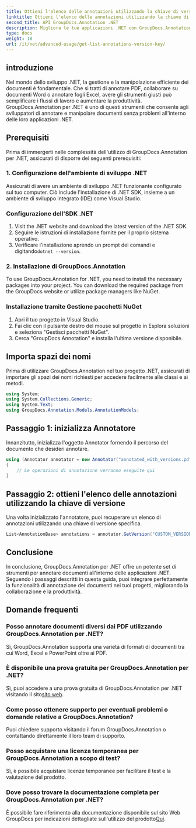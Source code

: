 ```yaml
---
title: Ottieni l'elenco delle annotazioni utilizzando la chiave di versione
linktitle: Ottieni l'elenco delle annotazioni utilizzando la chiave di versione
second_title: API GroupDocs.Annotation .NET
description: Migliora le tue applicazioni .NET con GroupDocs.Annotation per annotare facilmente i documenti. Segui la nostra guida passo passo per un'integrazione efficace.
type: docs
weight: 18
url: /it/net/advanced-usage/get-list-annotations-version-key/
---
```

## introduzione
Nel mondo dello sviluppo .NET, la gestione e la manipolazione efficiente dei documenti è fondamentale. Che si tratti di annotare PDF, collaborare su documenti Word o annotare fogli Excel, avere gli strumenti giusti può semplificare i flussi di lavoro e aumentare la produttività. GroupDocs.Annotation per .NET è uno di questi strumenti che consente agli sviluppatori di annotare e manipolare documenti senza problemi all'interno delle loro applicazioni .NET.
## Prerequisiti
Prima di immergerti nelle complessità dell'utilizzo di GroupDocs.Annotation per .NET, assicurati di disporre dei seguenti prerequisiti:
### 1. Configurazione dell'ambiente di sviluppo .NET
Assicurati di avere un ambiente di sviluppo .NET funzionante configurato sul tuo computer. Ciò include l'installazione di .NET SDK, insieme a un ambiente di sviluppo integrato (IDE) come Visual Studio.
### Configurazione dell'SDK .NET
1. Visit the .NET website and download the latest version of the .NET SDK.
2. Seguire le istruzioni di installazione fornite per il proprio sistema operativo.
3.  Verificare l'installazione aprendo un prompt dei comandi e digitando`dotnet --version`.
### 2. Installazione di GroupDocs.Annotation
To use GroupDocs.Annotation for .NET, you need to install the necessary packages into your project. You can download the required package from the GroupDocs website or utilize package managers like NuGet.
### Installazione tramite Gestione pacchetti NuGet
1. Apri il tuo progetto in Visual Studio.
2. Fai clic con il pulsante destro del mouse sul progetto in Esplora soluzioni e seleziona "Gestisci pacchetti NuGet".
3. Cerca "GroupDocs.Annotation" e installa l'ultima versione disponibile.

## Importa spazi dei nomi
Prima di utilizzare GroupDocs.Annotation nel tuo progetto .NET, assicurati di importare gli spazi dei nomi richiesti per accedere facilmente alle classi e ai metodi.
```csharp
using System;
using System.Collections.Generic;
using System.Text;
using GroupDocs.Annotation.Models.AnnotationModels;
```
## Passaggio 1: inizializza Annotatore
Innanzitutto, inizializza l'oggetto Annotator fornendo il percorso del documento che desideri annotare.
```csharp
using (Annotator annotator = new Annotator("annotated_with_versions.pdf"))
{
    // Le operazioni di annotazione verranno eseguite qui
}
```
## Passaggio 2: ottieni l'elenco delle annotazioni utilizzando la chiave di versione
Una volta inizializzato l'annotatore, puoi recuperare un elenco di annotazioni utilizzando una chiave di versione specifica.
```csharp
List<AnnotationBase> annotations = annotator.GetVersion("CUSTOM_VERSION");
```

## Conclusione
In conclusione, GroupDocs.Annotation per .NET offre un potente set di strumenti per annotare documenti all'interno delle applicazioni .NET. Seguendo i passaggi descritti in questa guida, puoi integrare perfettamente la funzionalità di annotazione dei documenti nei tuoi progetti, migliorando la collaborazione e la produttività.
## Domande frequenti
### Posso annotare documenti diversi dai PDF utilizzando GroupDocs.Annotation per .NET?
Sì, GroupDocs.Annotation supporta una varietà di formati di documenti tra cui Word, Excel e PowerPoint oltre ai PDF.
### È disponibile una prova gratuita per GroupDocs.Annotation per .NET?
 Sì, puoi accedere a una prova gratuita di GroupDocs.Annotation per .NET visitando il sito[sito web](https://releases.groupdocs.com/annotation/net/).
### Come posso ottenere supporto per eventuali problemi o domande relative a GroupDocs.Annotation?
Puoi chiedere supporto visitando il forum GroupDocs.Annotation o contattando direttamente il loro team di supporto.
### Posso acquistare una licenza temporanea per GroupDocs.Annotation a scopo di test?
Sì, è possibile acquistare licenze temporanee per facilitare il test e la valutazione del prodotto.
### Dove posso trovare la documentazione completa per GroupDocs.Annotation per .NET?
 È possibile fare riferimento alla documentazione disponibile sul sito Web GroupDocs per indicazioni dettagliate sull'utilizzo del prodotto[Qui]( https://reference.groupdocs.com/annotation/net/).